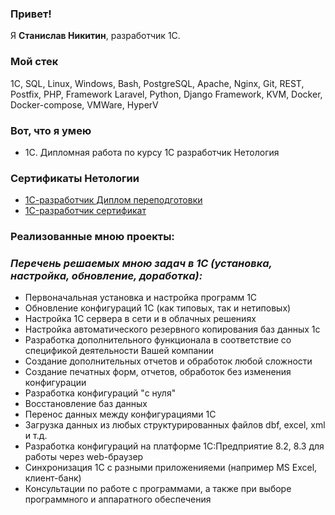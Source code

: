 ### Привет!

Я <b>Станислав Никитин</b>, разработчик 1С.

### Мой стек

1С, SQL, Linux, Windows, Bash, PostgreSQL, Apache, Nginx, Git, REST, Postfix, PHP, Framework Laravel, Python, Django Framework,  KVM, Docker, Docker-compose, VMWare, HyperV

### Вот, что я умею

- 1C. Дипломная работа по курсу 1С разработчик Нетология 

### Сертификаты Нетологии

- [1С-разработчик Диплом переподготовки](https://github.com/StasVNikitin/StasVNikitin/blob/main/1C_dev_Netology.pdf)
- [1C-разработчик сертификат](https://github.com/StasVNikitin/StasVNikitin/blob/main/1C_dev_Netology.pdf)

### Реализованные мною проекты:


### ***Перечень решаемых мною задач в 1С (установка, настройка, обновление, доработка):***
- Первоначальная установка и настройка программ 1С
- Обновление конфигураций 1С (как типовых, так и нетиповых)
- Настройка 1С сервера в сети и в облачных решениях
- Настройка автоматического резервного копирования баз данных 1с
- Разработка дополнительного функционала в соответствие со спецификой деятельности Вашей компании
- Создание дополнительных отчетов и обработок любой сложности
- Создание печатных форм, отчетов, обработок без изменения конфигурации
- Разработка конфигураций "с нуля"
- Восстановление баз данных
- Перенос данных между конфигурациями 1С
- Загрузка данных из любых структурированных файлов dbf, excel, xml и т.д.
- Разработка конфигураций на платформе 1С:Предприятие 8.2, 8.3 для работы через web-браузер
- Синхронизация 1С с разными приложенияеми (например MS Excel, клиент-банк)
- Консультации по работе с программами, а также при выборе программного и аппаратного обеспечения
